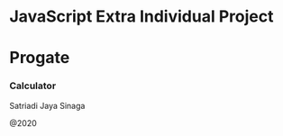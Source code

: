# JavaScript Extra Individual Project
# Progate

<h3>Calculator</h3>
<p>Satriadi Jaya Sinaga</p>

@2020

